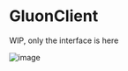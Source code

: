 # GluonClient

WIP, only the interface is here

![image](https://cdn.discordapp.com/attachments/495206962615812098/558908853534588941/Capture.PNG)

